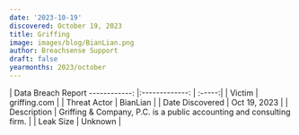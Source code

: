 ```yaml
---
date: '2023-10-19'
discovered: October 19, 2023
title: Griffing
image: images/blog/BianLian.png
author: Breachsense Support
draft: false
yearmonths: 2023/october
---
```



| Data Breach Report
------------:     |:-------------:    | :-----:|
| Victim      | griffing.com      | 
| Threat Actor      | BianLian      | 
| Date Discovered      | Oct 19, 2023      | 
| Description      | Griffing & Company, P.C. is a public accounting and consulting firm.      | 
| Leak Size      | Unknown      | 

